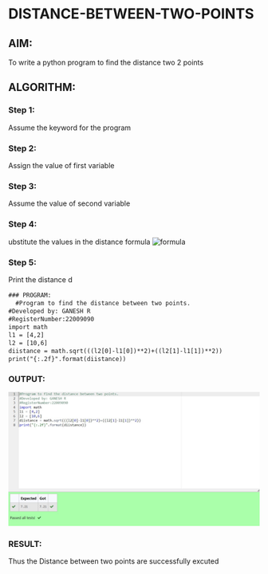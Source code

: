# DISTANCE-BETWEEN-TWO-POINTS

## AIM:
To write a python program to find the distance two 2 points
## ALGORITHM:
### Step 1: 
Assume the keyword for the program
### Step 2: 
Assign the value of first variable
### Step 3: 
Assume the value of second variable 
### Step 4: 
ubstitute the values in the distance formula ![formula](./formula.JPG)
### Step 5: 
Print the distance d
```
### PROGRAM:
  #Program to find the distance between two points.
#Developed by: GANESH R
#RegisterNumber:22009090
import math
l1 = [4,2]
l2 = [10,6]
diistance = math.sqrt(((l2[0]-l1[0])**2)+((l2[1]-l1[1])**2))
print("{:.2f}".format(diistance))
```

### OUTPUT:
![output](./Distance%20between%20two%20points.jpeg)

### RESULT:
Thus the Distance between two points are successfully excuted
